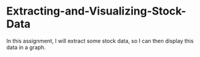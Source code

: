 # Extracting-and-Visualizing-Stock-Data
In this assignment, I will extract some stock data, so I can then display this data in a graph.
